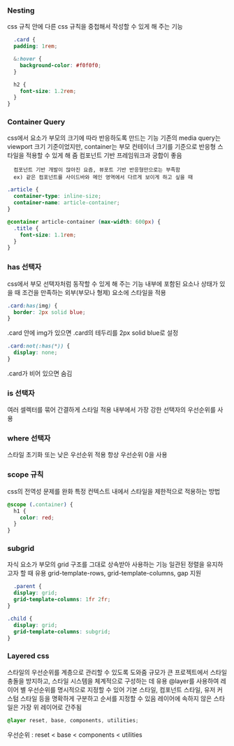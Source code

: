 ### Nesting
css 규칙 안에 다른 css 규칙을 중첩해서 작성할 수 있게 해 주는 기능
```css
  .card {
  padding: 1rem;

  &:hover {
    background-color: #f0f0f0;
  }

  h2 {
    font-size: 1.2rem;
  }
}
```

### Container Query
css에서 요소가 부모의 크기에 따라 반응하도록 만드는 기능
기존의 media query는 viewport 크기 기준이었지만,
container는 부모 컨테이너 크기를 기준으로 반응형 스타일을 적용할 수 있게 해 줌
컴포넌트 기반 프레임워크과 궁합이 좋음

```
  컴포넌트 기반 개발이 많아진 요즘, 뷰포트 기반 반응형만으로는 부족함
  ex) 같은 컴포넌트를 사이드바와 메인 영역에서 다르게 보이게 하고 싶을 때
```
```css
.article {
  container-type: inline-size;
  container-name: article-container;
}

@container article-container (max-width: 600px) {
  .title {
    font-size: 1.1rem;
  }
}
```

### has 선택자
css에서 부모 선택자처럼 동작할 수 있게 해 주는 기능
내부에 포함된 요소나 상태가 있을 때 조건을 만족하는 외부(부모나 형제) 요소에 스타일을 적용
```css
.card:has(img) {
  border: 2px solid blue;
}
```
.card 안에 img가 있으면 .card의 테두리를 2px solid blue로 설정

```css
.card:not(:has(*)) {
  display: none;
}
```
.card가 비어 있으면 숨김

### is 선택자
여러 셀렉터를 묶어 간결하게 스타일 적용
내부에서 가장 강한 선택자의 우선순위를 사용

### where 선택자
스타일 초기화 또는 낮은 우선순위 적용
항상 우선순위 0을 사용

### scope 규칙
css의 전역성 문제를 완화
특정 컨텍스트 내에서 스타일을 제한적으로 적용하는 방법
```css
@scope (.container) {
  h1 {
    color: red;
  }
}
```

### subgrid
자식 요소가 부모의 grid 구조를 그대로 상속받아 사용하는 기능
일관된 정렬을 유지하고자 할 때 유용
grid-template-rows, grid-template-columns, gap 지원
```css
  .parent {
  display: grid;
  grid-template-columns: 1fr 2fr;
}

.child {
  display: grid;
  grid-template-columns: subgrid;
}
```

### Layered css
스타일의 우선순위를 계층으로 관리할 수 있도록 도와줌
규모가 큰 프로젝트에서 스타일 충돌을 방지하고, 스타일 시스템을 체계적으로 구성하는 데 유용
@layer를 사용하여 레이어 별 우선순위를 명시적으로 지정할 수 있어
기본 스타일, 컴포넌트 스타일, 유저 커스텀 스타일 등을 명확하게 구분하고 순서를 지정할 수 있음
레이어에 속하지 않은 스타일은 가장 위 레이어로 간주됨

```css
@layer reset, base, components, utilities;
```
우선순위 : reset < base < components < utilities
